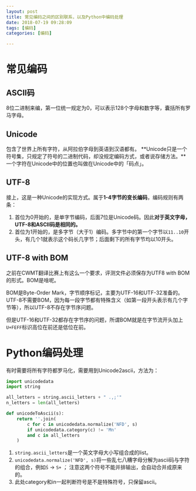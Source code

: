 ```yaml
---
layout: post
title: 常见编码之间的区别联系，以及Python中编码处理
date: 2018-07-19 09:28:09
tags: [编码]
categories: [编码]

---
```


# 常见编码
## ASCII码

8位二进制来编，第一位统一规定为0，可以表示128个字母和数字等，囊括所有罗马字母。

## Unicode

包含了世界上所有字符，从阿拉伯字母到英语到汉语都有。
**Unicode只是一个符号集，只规定了符号的二进制代码，却没规定编码方式，或者说存储方法。**一个字符在Unicode中的位置也叫做在Unicode中的「码点」。



## UTF-8

接上，这是一种Unicode的实现方式。属于**1-4字节的变长编码**，编码规则有两条：
1. 首位为0开始的，是单字节编码，后面7位是Unicode码。因此**对于英文字母，UTF-8和ASCII码是相同的。**
2. 首位为1开始的，是多字节（大于1）编码。多字节中的第一个字节以`11..10`开头，有几个1就表示这个码长几字节；后面剩下的所有字节均以10开头。

## UTF-8 with BOM

之前在CWMT翻译比赛上有这么一个要求，评测文件必须保存为UTF8 with BOM的形式。BOM是啥呢。

BOM是Byte-Order Mark，字节顺序标记，主要为UTF-16和UTF-32准备的。UTF-8不需要BOM，因为每一段字节都有特殊含义（如第一段开头表示有几个字节等），所以UTF-8不存在字节序问题。

但是UTF-16和UTF-32都存在字节序的问题，所谓BOM就是在字节流开头加上`U+FEFF`标识高位在前还是低位在前。

# Python编码处理

有时需要将所有字符都罗马化，需要用到Unicode2ascii，方法为：
```python
import unicodedata
import string

all_letters = string.ascii_letters + " .,;'"
n_letters = len(all_letters)

def unicodeToAscii(s):
    return ''.join(
        c for c in unicodedata.normalize('NFD', s)
        if unicodedata.category(c) != 'Mn'
        and c in all_letters
    )
```

1. `string.ascii_letters`是一个英文字母大小写组合成的list。
2. `unicodedata.normalize('NFD', s)`将一些乱七八糟字母分解为ascii码与字符的组合，例如`Ś` -> `S+ ́`，注意这两个符号不能并排输出，会自动合并成原来的。
3. 此处category和in一起判断符号是不是特殊符号，只保留ascii。